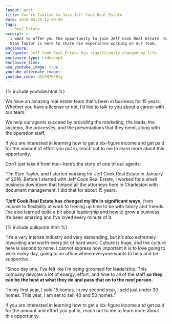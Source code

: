 ```yaml
---
layout: post
title: You’re Invited to Join Jeff Cook Real Estate
date: 2018-02-26 12:00:00
tags:
  - Real Estate
excerpt: >-
  I want to offer you the opportunity to join Jeff Cook Real Estate. Our agent
  Stan Taylor is here to share his experience working on our team.
enclosure:
pullquote: Jeff Cook Real Estate has significantly changed my life.
enclosure_type: video/mp4
enclosure_time:
use_youtube_image: true
youtube_alternate_image:
youtube_code: dStFH7BFNtg
---
```


{% include youtube.html %}

We have an amazing real estate team that’s been in business for 15 years. Whether you have a license or not, I’d like to talk to you about a career with our team.

We help our agents succeed by providing the marketing, the leads, the systems, the processes, and the presentations that they need, along with the operation staff.

If you are interested in learning how to get a six-figure income and get paid for the amount of effort you put in, reach out to me to learn more about this opportunity.

Don’t just take it from me—here’s the story of one of our agents:

“I’m Stan Taylor, and I started working for Jeff Cook Real Estate in January of 2016. Before I started with Jeff Cook Real Estate, I worked for a small business downtown that helped all the attorneys here in Charleston with document management. I did that for about 15 years.<br><br>**“Jeff Cook Real Estate has changed my life in significant ways,** from income to flexibility at work to freeing up time to be with family and friends. I’ve also learned quite a bit about leadership and how to grow a business. It’s been amazing and I’ve loved every minute of it.

{% include pullquote.html %}

“It’s a very intense industry and very demanding, but it’s also extremely rewarding and worth every bit of hard work. Culture is huge, and the culture here is second to none. I cannot express how important it is to love going to work every day, going to an office where everyone wants to help and be supportive.

“Since day one, I’ve felt like I’m being groomed for leadership. This company devotes a lot of energy, effort, and time to all of the staff **so they can be the best at what they do and pass that on to the next person.**

“In my first year, I sold 15 homes. In my second year, I sold just under 30 homes. This year, I am set to sell 40 and 50 homes.”

If you are interested in learning how to get a six-figure income and get paid for the amount and effort you put in, reach out to me to learn more about this opportunity.&nbsp;